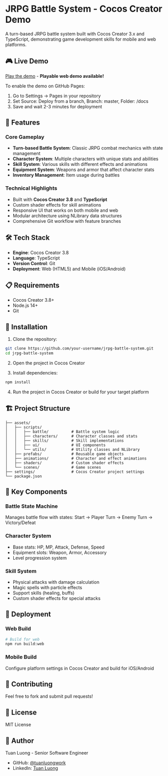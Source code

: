 # JRPG Battle System - Cocos Creator Demo

A turn-based JRPG battle system built with Cocos Creator 3.x and TypeScript, demonstrating game development skills for mobile and web platforms.

## 🎮 Live Demo
[Play the demo](https://tuanluongwork.github.io/jrpg-battle-system/) - **Playable web demo available!**

To enable the demo on GitHub Pages:
1. Go to Settings → Pages in your repository
2. Set Source: Deploy from a branch, Branch: master, Folder: /docs
3. Save and wait 2-3 minutes for deployment

## 🚀 Features

### Core Gameplay
- **Turn-based Battle System**: Classic JRPG combat mechanics with state management
- **Character System**: Multiple characters with unique stats and abilities
- **Skill System**: Various skills with different effects and animations
- **Equipment System**: Weapons and armor that affect character stats
- **Inventory Management**: Item usage during battles

### Technical Highlights
- Built with **Cocos Creator 3.8** and **TypeScript**
- Custom shader effects for skill animations
- Responsive UI that works on both mobile and web
- Modular architecture using NLibrary data structures
- Comprehensive Git workflow with feature branches

## 🛠️ Tech Stack
- **Engine**: Cocos Creator 3.8
- **Language**: TypeScript
- **Version Control**: Git
- **Deployment**: Web (HTML5) and Mobile (iOS/Android)

## 📋 Requirements
- Cocos Creator 3.8+
- Node.js 14+
- Git

## 🔧 Installation

1. Clone the repository:
```bash
git clone https://github.com/your-username/jrpg-battle-system.git
cd jrpg-battle-system
```

2. Open the project in Cocos Creator

3. Install dependencies:
```bash
npm install
```

4. Run the project in Cocos Creator or build for your target platform

## 🏗️ Project Structure
```
├── assets/
│   ├── scripts/
│   │   ├── battle/          # Battle system logic
│   │   ├── characters/      # Character classes and stats
│   │   ├── skills/          # Skill implementations
│   │   ├── ui/              # UI components
│   │   └── utils/           # Utility classes and NLibrary
│   ├── prefabs/             # Reusable game objects
│   ├── animations/          # Character and effect animations
│   ├── shaders/             # Custom shader effects
│   └── scenes/              # Game scenes
├── settings/                # Cocos Creator project settings
└── package.json
```

## 🎯 Key Components

### Battle State Machine
Manages battle flow with states: Start → Player Turn → Enemy Turn → Victory/Defeat

### Character System
- Base stats: HP, MP, Attack, Defense, Speed
- Equipment slots: Weapon, Armor, Accessory
- Level progression system

### Skill System
- Physical attacks with damage calculation
- Magic spells with particle effects
- Support skills (healing, buffs)
- Custom shader effects for special attacks

## 🚀 Deployment

### Web Build
```bash
# Build for web
npm run build:web
```

### Mobile Build
Configure platform settings in Cocos Creator and build for iOS/Android

## 🤝 Contributing
Feel free to fork and submit pull requests!

## 📝 License
MIT License

## 👤 Author
Tuan Luong - Senior Software Engineer
- GitHub: [@tuanluongwork](https://github.com/tuanluongwork)
- LinkedIn: [Tuan Luong](https://linkedin.com/in/tuanluong) 